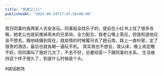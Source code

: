 ```yaml
---
title: "我老公(1)"
publishedAt: "2024-09-24T17:47:56+00:00"
---
```


周日同事约我两家人去安吉玩。同事挺会找乐子的，提前在小红书上找了很多攻略，她老公也提前推掉周末的兄弟局，全力配合。我老公嘴上答应，但我知道他应该不想去。跟他结婚到现在，就疫情的时候蜜月去了趟云南，路上一直吵架，定了很贵的酒店，最后也就各朝一遍玩手机。
其实我也不想去，我认床，晚上肯定睡不好。但同事叫了我好几次了，不去不好，总要经营一下跟同事的关系。
生活维持这个样子很久了，到底什么时候是个头。

#胡话剧场
